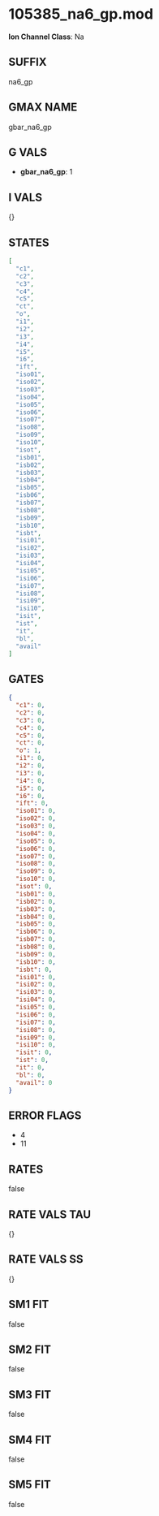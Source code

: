 # 105385_na6_gp.mod

**Ion Channel Class**: Na

## SUFFIX

na6_gp

## GMAX NAME

gbar_na6_gp

## G VALS

- **gbar_na6_gp**: 1

## I VALS

{}

## STATES

```json
[
  "c1",
  "c2",
  "c3",
  "c4",
  "c5",
  "ct",
  "o",
  "i1",
  "i2",
  "i3",
  "i4",
  "i5",
  "i6",
  "ift",
  "iso01",
  "iso02",
  "iso03",
  "iso04",
  "iso05",
  "iso06",
  "iso07",
  "iso08",
  "iso09",
  "iso10",
  "isot",
  "isb01",
  "isb02",
  "isb03",
  "isb04",
  "isb05",
  "isb06",
  "isb07",
  "isb08",
  "isb09",
  "isb10",
  "isbt",
  "isi01",
  "isi02",
  "isi03",
  "isi04",
  "isi05",
  "isi06",
  "isi07",
  "isi08",
  "isi09",
  "isi10",
  "isit",
  "ist",
  "it",
  "bl",
  "avail"
]
```

## GATES

```json
{
  "c1": 0,
  "c2": 0,
  "c3": 0,
  "c4": 0,
  "c5": 0,
  "ct": 0,
  "o": 1,
  "i1": 0,
  "i2": 0,
  "i3": 0,
  "i4": 0,
  "i5": 0,
  "i6": 0,
  "ift": 0,
  "iso01": 0,
  "iso02": 0,
  "iso03": 0,
  "iso04": 0,
  "iso05": 0,
  "iso06": 0,
  "iso07": 0,
  "iso08": 0,
  "iso09": 0,
  "iso10": 0,
  "isot": 0,
  "isb01": 0,
  "isb02": 0,
  "isb03": 0,
  "isb04": 0,
  "isb05": 0,
  "isb06": 0,
  "isb07": 0,
  "isb08": 0,
  "isb09": 0,
  "isb10": 0,
  "isbt": 0,
  "isi01": 0,
  "isi02": 0,
  "isi03": 0,
  "isi04": 0,
  "isi05": 0,
  "isi06": 0,
  "isi07": 0,
  "isi08": 0,
  "isi09": 0,
  "isi10": 0,
  "isit": 0,
  "ist": 0,
  "it": 0,
  "bl": 0,
  "avail": 0
}
```

## ERROR FLAGS

- 4
- 11

## RATES

false

## RATE VALS TAU

{}

## RATE VALS SS

{}

## SM1 FIT

false

## SM2 FIT

false

## SM3 FIT

false

## SM4 FIT

false

## SM5 FIT

false
